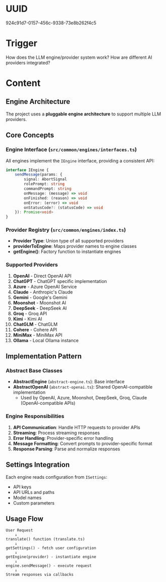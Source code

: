 # UUID
924c91d7-0157-456c-9338-73e8b262f4c5

# Trigger
How does the LLM engine/provider system work? How are different AI providers integrated?

# Content
## Engine Architecture

The project uses a **pluggable engine architecture** to support multiple LLM providers.

## Core Concepts

### Engine Interface (`src/common/engines/interfaces.ts`)
All engines implement the `IEngine` interface, providing a consistent API:
```typescript
interface IEngine {
    sendMessage(params: {
        signal: AbortSignal
        rolePrompt: string
        commandPrompt: string
        onMessage: (message) => void
        onFinished: (reason) => void
        onError: (error) => void
        onStatusCode?: (statusCode) => void
    }): Promise<void>
}
```

### Provider Registry (`src/common/engines/index.ts`)
- **Provider Type**: Union type of all supported providers
- **providerToEngine**: Maps provider names to engine classes
- **getEngine()**: Factory function to instantiate engines

### Supported Providers
1. **OpenAI** - Direct OpenAI API
2. **ChatGPT** - ChatGPT specific implementation
3. **Azure** - Azure OpenAI Service
4. **Claude** - Anthropic's Claude
5. **Gemini** - Google's Gemini
6. **Moonshot** - Moonshot AI
7. **DeepSeek** - DeepSeek AI
8. **Groq** - Groq API
9. **Kimi** - Kimi AI
10. **ChatGLM** - ChatGLM
11. **Cohere** - Cohere API
12. **MiniMax** - MiniMax API
13. **Ollama** - Local Ollama instance

## Implementation Pattern

### Abstract Base Classes
- **AbstractEngine** (`abstract-engine.ts`): Base interface
- **AbstractOpenAI** (`abstract-openai.ts`): Shared OpenAI-compatible implementation
  - Used by OpenAI, Azure, Moonshot, DeepSeek, Groq, Claude (OpenAI-compatible APIs)

### Engine Responsibilities
1. **API Communication**: Handle HTTP requests to provider APIs
2. **Streaming**: Process streaming responses
3. **Error Handling**: Provider-specific error handling
4. **Message Formatting**: Convert prompts to provider-specific format
5. **Response Parsing**: Parse and normalize responses

## Settings Integration
Each engine reads configuration from `ISettings`:
- API keys
- API URLs and paths
- Model names
- Custom parameters

## Usage Flow
```
User Request
    ↓
translate() function (translate.ts)
    ↓
getSettings() - fetch user configuration
    ↓
getEngine(provider) - instantiate engine
    ↓
engine.sendMessage() - execute request
    ↓
Stream responses via callbacks
```